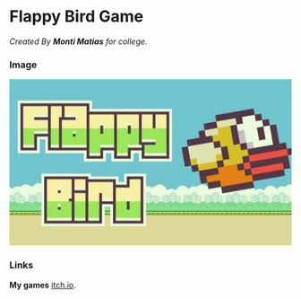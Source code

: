 # Flappy Bird Game

_Created By **Monti Matias** for college._

### Image

![This is a alt text.](image/wallpaper.jpg "This is a wallpaper.")

### Links

**My games** [itch.io](https://falosw.itch.io/).
